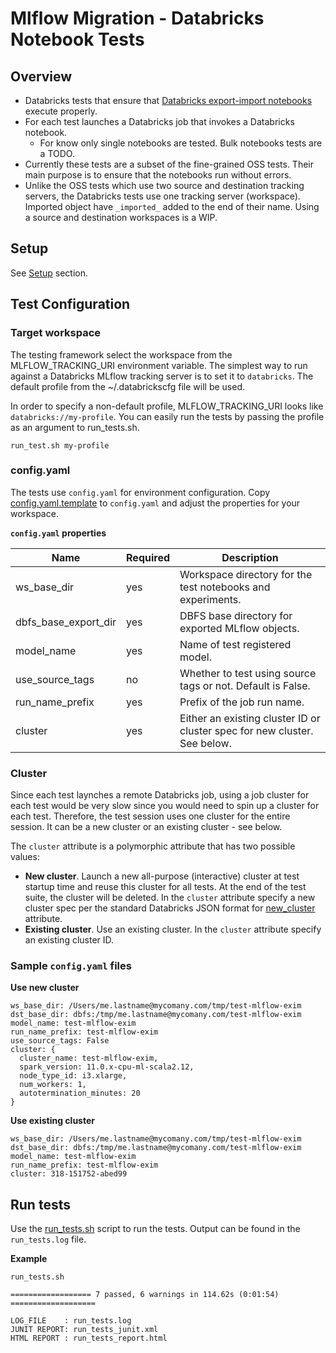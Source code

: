 # Mlflow Migration - Databricks Notebook Tests 

## Overview

* Databricks tests that ensure that [Databricks export-import notebooks](../../databricks_notebooks/README.md) execute properly.
* For each test launches a Databricks job that invokes a Databricks notebook.
  * For know only single notebooks are tested. Bulk notebooks tests are a TODO.
* Currently these tests are a subset of the fine-grained OSS tests. Their main purpose is to ensure that the notebooks run without errors.
* Unlike the OSS tests which use two source and destination tracking servers, the Databricks tests use one tracking server (workspace). 
Imported object have `_imported_` added to the end of their name. Using a source and destination workspaces is a WIP.

## Setup

See [Setup](../../README.md#Setup) section.

## Test Configuration

### Target workspace

The testing framework select the workspace from the MLFLOW_TRACKING_URI environment variable.
The simplest way to run against a Databricks MLflow tracking server is to set it to `databricks`.
The default profile from the ~/.databrickscfg file will be used.

In order to specify a non-default profile, MLFLOW_TRACKING_URI looks like `databricks://my-profile`.
You can easily run the tests by passing the profile as an argument to run_tests.sh.
```
run_test.sh my-profile
```

### config.yaml 

The tests use `config.yaml` for environment configuration.
Copy [config.yaml.template](config.yaml.template) to `config.yaml` and adjust the properties for your workspace.

**`config.yaml` properties**

|Name | Required | Description|
|-----|----------|---------|
| ws_base_dir | yes | Workspace directory for the test notebooks and experiments. |
| dbfs_base_export_dir | yes | DBFS base directory for exported MLflow objects. |
| model_name | yes | Name of test registered model. |
| use_source_tags | no | Whether to test using source tags or not. Default is False. |
| run_name_prefix | yes | Prefix of the job run name. |
| cluster | yes | Either an existing cluster ID or cluster spec for new cluster. See below. |


### Cluster

Since each test laynches a remote Databricks job, using a job cluster for each test would be very slow since you would
need to spin up a cluster for each test.
Therefore, the test session uses one cluster for the entire session. It can be a new cluster or an existing cluster - see below.

The `cluster` attribute is a polymorphic attribute that has two possible values:

* **New cluster**. Launch a new all-purpose (interactive) cluster at test startup time and reuse this cluster for all tests. 
At the end of the test suite, the cluster will be deleted.
In the `cluster` attribute specify a new cluster spec per the standard Databricks JSON format for [new_cluster](https://docs.databricks.com/dev-tools/api/latest/clusters.html#create) attribute.
* **Existing cluster**. Use an existing cluster. In the `cluster` attribute specify an existing cluster ID.


### Sample `config.yaml` files

**Use new cluster**

```
ws_base_dir: /Users/me.lastname@mycomany.com/tmp/test-mlflow-exim
dst_base_dir: dbfs:/tmp/me.lastname@mycomany.com/test-mlflow-exim
model_name: test-mlflow-exim
run_name_prefix: test-mlflow-exim
use_source_tags: False
cluster: { 
  cluster_name: test-mlflow-exim,
  spark_version: 11.0.x-cpu-ml-scala2.12,
  node_type_id: i3.xlarge,
  num_workers: 1,
  autotermination_minutes: 20
}
```
**Use existing cluster**
```
ws_base_dir: /Users/me.lastname@mycomany.com/tmp/test-mlflow-exim
dst_base_dir: dbfs:/tmp/me.lastname@mycomany.com/test-mlflow-exim
model_name: test-mlflow-exim
run_name_prefix: test-mlflow-exim
cluster: 318-151752-abed99
```

## Run tests

Use the [run_tests.sh](run_tests.sh) script to run the tests. Output can be found in the `run_tests.log` file.

**Example**
```
run_tests.sh 
```
```
================== 7 passed, 6 warnings in 114.62s (0:01:54) ===================

LOG_FILE    : run_tests.log
JUNIT REPORT: run_tests_junit.xml
HTML REPORT : run_tests_report.html

```
